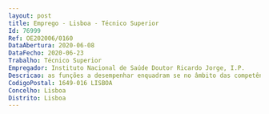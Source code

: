 ```yaml
--- 
layout: post
title: Emprego - Lisboa - Técnico Superior
Id: 76999
Ref: OE202006/0160
DataAbertura: 2020-06-08
DataFecho: 2020-06-23
Trabalho: Técnico Superior
Empregador: Instituto Nacional de Saúde Doutor Ricardo Jorge, I.P.
Descricao: as funções a desempenhar enquadram se no âmbito das competências inerentes à Unidade de Água e Solo do Departamento de Saúde Ambiental, conforme previsto no artigo 32º do Regulamento nº 329 2013, de 28 de agosto, nomeadamente   Realização de ensaios microbiológicos por método cultural – Pesquisa de microrganismos indicadores de contaminação fecal e de microrganismos patogénicos    Realização de ensaios por métodos de biologia molecular   Implementação e validação de novos métodos de análise, métodos culturais e de PCR      Elaboração e atualização de procedimentos técnicos   Formação e integração de novos técnicos   estagiários.
CodigoPostal: 1649-016 LISBOA
Concelho: Lisboa
Distrito: Lisboa
--- 
```

